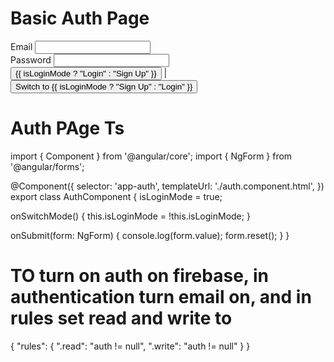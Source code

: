 # Basic Auth Page

<div class="row">
  <div class="col-xs-12 col-md-6 cold-md-offset-3">
    <form #authForm="ngForm" (ngSubmit)="onSubmit(authForm)">
      <div class="form-group">
        <label for="email">Email</label>
        <input
          class="form-control"
          type="email"
          id="email"
          ngModel
          name="email"
          required
          email
        />
      </div>
      <div class="form-group">
        <label for="password">Password</label>
        <input
          class="form-control"
          type="password"
          id="password"
          ngModel
          name="password"
          required
          minlength="6"
        />
      </div>
      <div>
        <button
          class="btn btn-primary"
          type="submit"
          [disabled]="!authForm.valid"
        >
          {{ isLoginMode ? "Login" : "Sign Up" }}
        </button>
        |
        <button class="btn btn-primary" type="button" (click)="onSwitchMode()">
          Switch to {{ isLoginMode ? "Sign Up" : "Login" }}
        </button>
      </div>
    </form>
  </div>
</div>

# Auth PAge Ts

import { Component } from '@angular/core';
import { NgForm } from '@angular/forms';

@Component({
selector: 'app-auth',
templateUrl: './auth.component.html',
})
export class AuthComponent {
isLoginMode = true;

onSwitchMode() {
this.isLoginMode = !this.isLoginMode;
}

onSubmit(form: NgForm) {
console.log(form.value);
form.reset();
}
}

# TO turn on auth on firebase, in authentication turn email on, and in rules set read and write to

{
"rules": {
".read": "auth != null",
".write": "auth != null"
}
}
